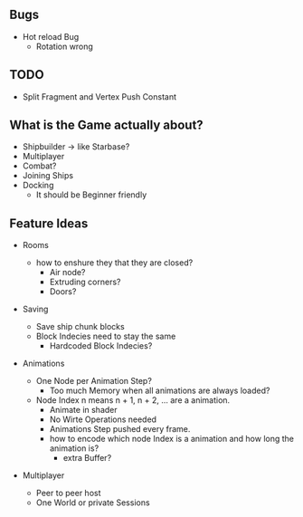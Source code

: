 
## Bugs 
- Hot reload Bug 
  - Rotation wrong 

## TODO
- Split Fragment and Vertex Push Constant


## What is the Game actually about?
- Shipbuilder -> like Starbase? 
- Multiplayer 
- Combat? 
- Joining Ships 
- Docking
  - It should be Beginner friendly 

## Feature Ideas 
- Rooms 
  - how to enshure they that they are closed? 
    - Air node? 
    - Extruding corners? 
    - Doors?

- Saving 
  - Save ship chunk blocks 
  - Block Indecies need to stay the same
    - Hardcoded Block Indecies?

- Animations 
  - One Node per Animation Step?
    - Too much Memory when all animations are always loaded?
  - Node Index n means n + 1, n + 2, ... are a animation. 
    - Animate in shader 
    - No Wirte Operations needed 
    - Animations Step pushed every frame.
    - how to encode which node Index is a animation and how long the animation is?
      - extra Buffer?

- Multiplayer
    - Peer to peer host
    - One World or private Sessions 